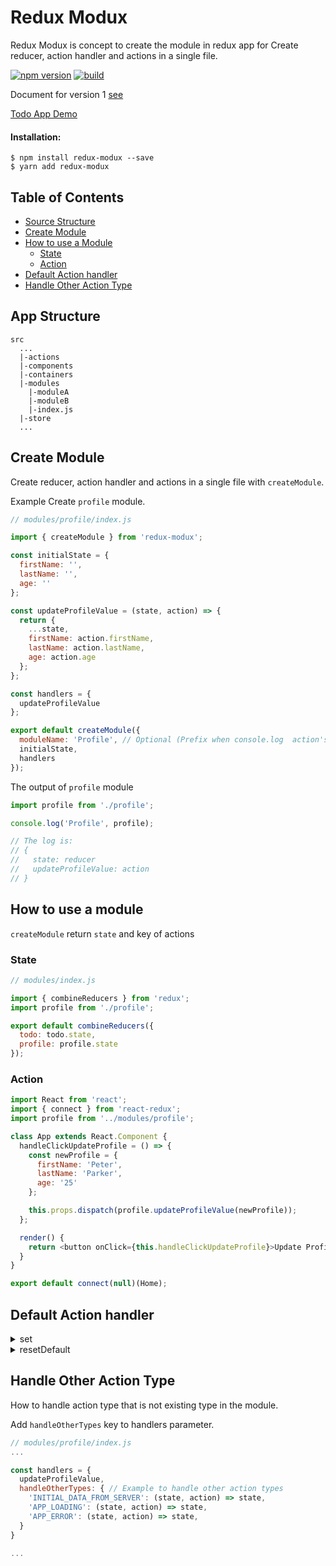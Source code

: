 # Redux Modux

Redux Modux is concept to create the module in redux app for Create reducer, action handler and actions in a single file.

[![npm version](https://badge.fury.io/js/redux-modux.svg)](https://badge.fury.io/js/redux-modux)
[![build](https://circleci.com/gh/GA-MO/redux-modux/tree/master.svg?style=shield&circle-token=7f4e5cdf8e9a36fc1e11c3593e3e31ec24a1c5a8)](https://circleci.com/gh/GA-MO/redux-modux/tree/master.svg?style=shield&circle-token=7f4e5cdf8e9a36fc1e11c3593e3e31ec24a1c5a8)

Document for version 1 [see](https://github.com/GA-MO/redux-modux/blob/master/Document-v1.md)

[Todo App Demo](https://stackblitz.com/edit/redux-modux-v2)

#### Installation:

```
$ npm install redux-modux --save
$ yarn add redux-modux
```

## Table of Contents

- [Source Structure](#app-structure)
- [Create Module](#create-module)
- [How to use a Module](#how-to-use-a-module)
  - [State](#state)
  - [Action](#action)
- [Default Action handler](#default-action-handler)
- [Handle Other Action Type](#handle-other-action-type)

## App Structure

```
src
  ...
  |-actions
  |-components
  |-containers
  |-modules
    |-moduleA
    |-moduleB
    |-index.js
  |-store
  ...
```

## Create Module

Create reducer, action handler and actions in a single file with `createModule`.

Example Create `profile` module.

```js
// modules/profile/index.js

import { createModule } from 'redux-modux';

const initialState = {
  firstName: '',
  lastName: '',
  age: ''
};

const updateProfileValue = (state, action) => {
  return {
    ...state,
    firstName: action.firstName,
    lastName: action.lastName,
    age: action.age
  };
};

const handlers = {
  updateProfileValue
};

export default createModule({
  moduleName: 'Profile', // Optional (Prefix when console.log  action's type)
  initialState,
  handlers
});
```

The output of `profile` module

```js
import profile from './profile';

console.log('Profile', profile);

// The log is:
// {
//   state: reducer
//   updateProfileValue: action
// }
```

## How to use a module

`createModule` return `state` and key of actions

### State

```js
// modules/index.js

import { combineReducers } from 'redux';
import profile from './profile';

export default combineReducers({
  todo: todo.state,
  profile: profile.state
});
```

### Action

```js
import React from 'react';
import { connect } from 'react-redux';
import profile from '../modules/profile';

class App extends React.Component {
  handleClickUpdateProfile = () => {
    const newProfile = {
      firstName: 'Peter',
      lastName: 'Parker',
      age: '25'
    };

    this.props.dispatch(profile.updateProfileValue(newProfile));
  };

  render() {
    return <button onClick={this.handleClickUpdateProfile}>Update Profile</button>;
  }
}

export default connect(null)(Home);
```

## Default Action handler

<details>
<summary>set</summary>

> Suport with object state only

```js
import someModule from '../modules/someModule';

dispatch(
  someModule.set({
    key: '',
    value: ''
  })
);
```

</details>

<details>
<summary>resetDefault</summary>

Reset module state to intital state

```js
import someModule from '../modules/someModule';

dispatch(someModule.resetDefault());
```

</details>

## Handle Other Action Type

How to handle action type that is not existing type in the module.

Add `handleOtherTypes` key to handlers parameter.

```js
// modules/profile/index.js
...

const handlers = {
  updateProfileValue,
  handleOtherTypes: { // Example to handle other action types
    'INITIAL_DATA_FROM_SERVER': (state, action) => state,
    'APP_LOADING': (state, action) => state,
    'APP_ERROR': (state, action) => state,
  }
}

...
```
